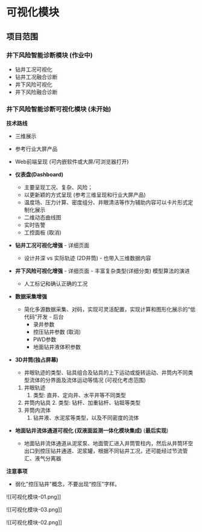 # 可视化模块

## 项目范围

### **井下风险智能诊断模块** (作业中)

* 钻井工况可视化
* 钻井工况融合诊断
* 井下风险可视化
* 井下风险融合诊断
### **井下风险智能诊断可视化模块** (未开始)

**技术路线**
* 三维展示
* 参考行业大屏产品
* Web前端呈现 (可内嵌软件或大屏/可浏览器打开)

* **仪表盘(Dashboard)** 
	* 主要呈现工况、复杂、风险；
	* 以更新颖的方式呈现 (参考三维呈现和行业大屏产品)
	* 温度场、压力计算、密度组分、井眼清洁等作为辅助内容可以卡片形式定制化展示
	* 二维动态曲线图
	* 实时告警
	* 工控面板 (取消)
* **钻井工况可视化增强**  - 详细页面
	* 设计井深 vs 实际轨迹 (2D井筒) - 也带入三维数据内容
* **井下风险可视化增强** - 详细页面 - 丰富复杂类型(详细分类) 模型算法的演进
	* 人工标记和确认正确的工况
* **数据采集增强**
	* 简化多源数据采集、对码，实现可灵活配置，实现计算和图形化展示的“低代码”开发 - 后台
		* 录井参数
		* 控压钻井参数 (取消)
		* PWD参数
		* 地面钻井液体积参数
* **3D井筒(独占屏幕)**
	* 井眼轨迹的类型、钻具组合及钻具的上下运动或旋转运动、井筒内不同类型流体的分界面及流体运动等情况 (可视化考虑范围)
	1. 井眼轨迹
		1. 类型: 直井、定向井、水平井等不同类型
	2. 井筒内钻具
		2. 类型: 钻杆、加重钻杆、钻铤等类型
	3. 井筒内流体
		1. 钻井液、水泥浆等类型，以及不同密度的流体
* **地面钻井流体通道可视化 (双液面监测一体化模块集成)** (**最后实现**)
	* 地面钻井流体通道从泥浆泵、地面管汇进入井筒管柱内，然后从井筒环空出口到控压钻井通道、泥浆罐，根据不同钻井工况，还可能经过节流管汇、液气分离器

**注意事项**
* 弱化"控压钻井"概念，不要出现“控压”字样。

![[可视化模块-01.png]]

![[可视化模块-03.png]]

![[可视化模块-02.png]]